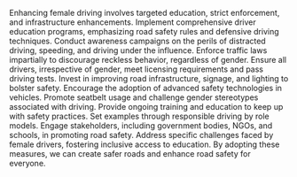 Enhancing female driving involves targeted education, strict enforcement, and infrastructure enhancements. Implement comprehensive driver education programs, emphasizing road safety rules and defensive driving techniques. Conduct awareness campaigns on the perils of distracted driving, speeding, and driving under the influence. Enforce traffic laws impartially to discourage reckless behavior, regardless of gender. Ensure all drivers, irrespective of gender, meet licensing requirements and pass driving tests. Invest in improving road infrastructure, signage, and lighting to bolster safety. Encourage the adoption of advanced safety technologies in vehicles. Promote seatbelt usage and challenge gender stereotypes associated with driving. Provide ongoing training and education to keep up with safety practices. Set examples through responsible driving by role models. Engage stakeholders, including government bodies, NGOs, and schools, in promoting road safety. Address specific challenges faced by female drivers, fostering inclusive access to education. By adopting these measures, we can create safer roads and enhance road safety for everyone.
